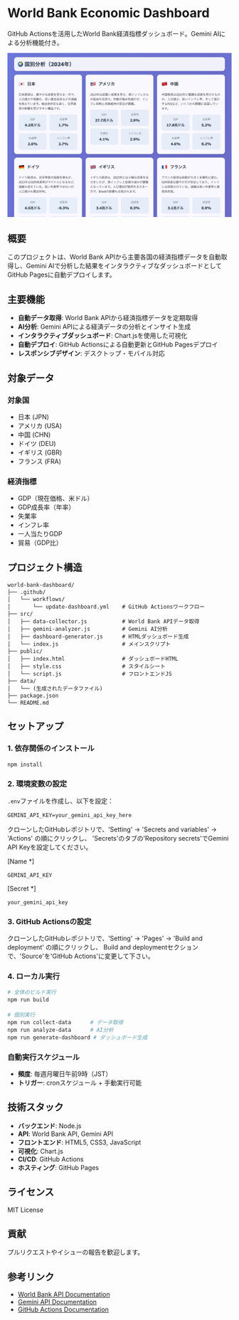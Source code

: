 # World Bank Economic Dashboard

GitHub Actionsを活用したWorld Bank経済指標ダッシュボード。Gemini AIによる分析機能付き。

![ダッシュボードイメージ](image.jpeg)

## 概要

このプロジェクトは、World Bank APIから主要各国の経済指標データを自動取得し、Gemini AIで分析した結果をインタラクティブなダッシュボードとしてGitHub Pagesに自動デプロイします。

## 主要機能

- **自動データ取得**: World Bank APIから経済指標データを定期取得
- **AI分析**: Gemini APIによる経済データの分析とインサイト生成
- **インタラクティブダッシュボード**: Chart.jsを使用した可視化
- **自動デプロイ**: GitHub Actionsによる自動更新とGitHub Pagesデプロイ
- **レスポンシブデザイン**: デスクトップ・モバイル対応

## 対象データ

### 対象国
- 日本 (JPN)
- アメリカ (USA)
- 中国 (CHN)
- ドイツ (DEU)
- イギリス (GBR)
- フランス (FRA)

### 経済指標
- GDP（現在価格、米ドル）
- GDP成長率（年率）
- 失業率
- インフレ率
- 一人当たりGDP
- 貿易（GDP比）

## プロジェクト構造

```
world-bank-dashboard/
├── .github/
│   └── workflows/
│       └── update-dashboard.yml    # GitHub Actionsワークフロー
├── src/
│   ├── data-collector.js           # World Bank APIデータ取得
│   ├── gemini-analyzer.js          # Gemini AI分析
│   ├── dashboard-generator.js      # HTMLダッシュボード生成
│   └── index.js                    # メインスクリプト
├── public/
│   ├── index.html                  # ダッシュボードHTML
│   ├── style.css                   # スタイルシート
│   └── script.js                   # フロントエンドJS
├── data/
│   └── (生成されたデータファイル)
├── package.json
└── README.md
```

## セットアップ

### 1. 依存関係のインストール

```bash
npm install
```

### 2. 環境変数の設定

`.env`ファイルを作成し、以下を設定：

```env
GEMINI_API_KEY=your_gemini_api_key_here
```

クローンしたGitHubレポジトリで、'Setting' → 'Secrets and variables' → 'Actions' の順にクリックし、
'Secrets'のタブの'Repository secrets'でGemini API Keyを設定してください。

[Name *]
```
GEMINI_API_KEY
```

[Secret *]
```
your_gemini_api_key
```

### 3. GitHub Actionsの設定

クローンしたGitHubレポジトリで、'Setting' → 'Pages' → 'Build and deployment' の順にクリックし、
Build and deploymentセクションで、'Source'を'GitHub Actions'に変更して下さい。


### 4. ローカル実行

```bash
# 全体のビルド実行
npm run build

# 個別実行
npm run collect-data      # データ取得
npm run analyze-data      # AI分析
npm run generate-dashboard # ダッシュボード生成
```

### 自動実行スケジュール

- **頻度**: 毎週月曜日午前9時（JST）
- **トリガー**: cronスケジュール + 手動実行可能

## 技術スタック

- **バックエンド**: Node.js
- **API**: World Bank API, Gemini API
- **フロントエンド**: HTML5, CSS3, JavaScript
- **可視化**: Chart.js
- **CI/CD**: GitHub Actions
- **ホスティング**: GitHub Pages

## ライセンス

MIT License

## 貢献

プルリクエストやイシューの報告を歓迎します。

## 参考リンク

- [World Bank API Documentation](https://datahelpdesk.worldbank.org/knowledgebase/articles/889392)
- [Gemini API Documentation](https://ai.google.dev/gemini-api/docs)
- [GitHub Actions Documentation](https://docs.github.com/en/actions)

